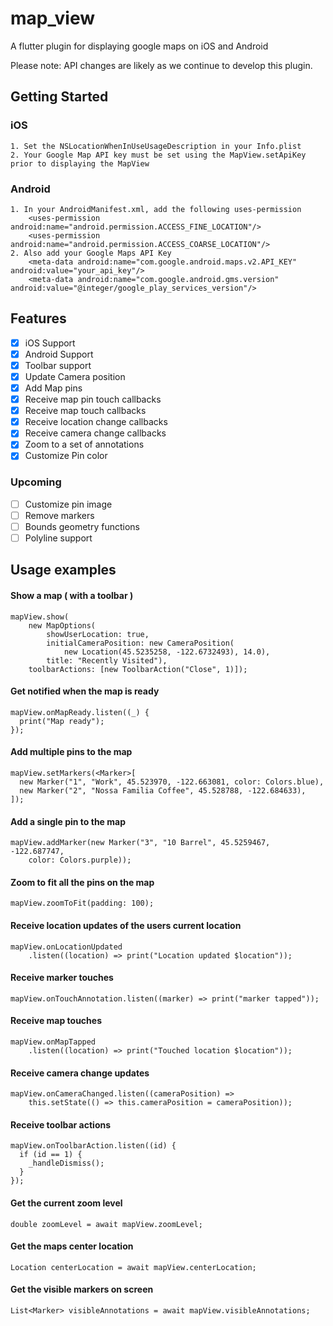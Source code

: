 # map_view

A flutter plugin for displaying google maps on iOS and Android

Please note: API changes are likely as we continue to develop this plugin.

## Getting Started

### iOS
    1. Set the NSLocationWhenInUseUsageDescription in your Info.plist
    2. Your Google Map API key must be set using the MapView.setApiKey prior to displaying the MapView
### Android
```
1. In your AndroidManifest.xml, add the following uses-permission
    <uses-permission android:name="android.permission.ACCESS_FINE_LOCATION"/>
    <uses-permission android:name="android.permission.ACCESS_COARSE_LOCATION"/>
2. Also add your Google Maps API Key
    <meta-data android:name="com.google.android.maps.v2.API_KEY" android:value="your_api_key"/>
    <meta-data android:name="com.google.android.gms.version" android:value="@integer/google_play_services_version"/>
 ```

 
## Features

- [X] iOS Support
- [X] Android Support
- [X] Toolbar support
- [X] Update Camera position
- [X] Add Map pins
- [X] Receive map pin touch callbacks
- [X] Receive map touch callbacks
- [X] Receive location change callbacks
- [X] Receive camera change callbacks
- [X] Zoom to a set of annotations
- [X] Customize Pin color

### Upcoming
- [ ] Customize pin image
- [ ] Remove markers
- [ ] Bounds geometry functions
- [ ] Polyline support

## Usage examples

#### Show a map ( with a toolbar )
    mapView.show(
        new MapOptions(
            showUserLocation: true,
            initialCameraPosition: new CameraPosition(
                new Location(45.5235258, -122.6732493), 14.0),
            title: "Recently Visited"),
        toolbarActions: [new ToolbarAction("Close", 1)]);
#### Get notified when the map is ready
    mapView.onMapReady.listen((_) {
      print("Map ready");
    });
#### Add multiple pins to the map 
    mapView.setMarkers(<Marker>[
      new Marker("1", "Work", 45.523970, -122.663081, color: Colors.blue),
      new Marker("2", "Nossa Familia Coffee", 45.528788, -122.684633),
    ]);

#### Add a single pin to the map
    mapView.addMarker(new Marker("3", "10 Barrel", 45.5259467, -122.687747,
        color: Colors.purple));
        
#### Zoom to fit all the pins on the map
    mapView.zoomToFit(padding: 100);

#### Receive location updates of the users current location
    mapView.onLocationUpdated
        .listen((location) => print("Location updated $location"));

#### Receive marker touches
    mapView.onTouchAnnotation.listen((marker) => print("marker tapped"));

#### Receive map touches
    mapView.onMapTapped
        .listen((location) => print("Touched location $location"));

#### Receive camera change updates
    mapView.onCameraChanged.listen((cameraPosition) =>
        this.setState(() => this.cameraPosition = cameraPosition));

#### Receive toolbar actions
    mapView.onToolbarAction.listen((id) {
      if (id == 1) {
        _handleDismiss();
      }
    });
    
#### Get the current zoom level
    double zoomLevel = await mapView.zoomLevel;
#### Get the maps center location
    Location centerLocation = await mapView.centerLocation;
#### Get the visible markers on screen
    List<Marker> visibleAnnotations = await mapView.visibleAnnotations;
